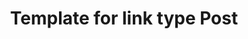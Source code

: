 ---
layout: post.liquid
type: link
title: Template for link type Post
excerpt: This is a template for link type post.
tags: template sample
categories: template
source_name: Shunno Bindu Blog
source_link: https://shunnobindu.wordpress.com
---